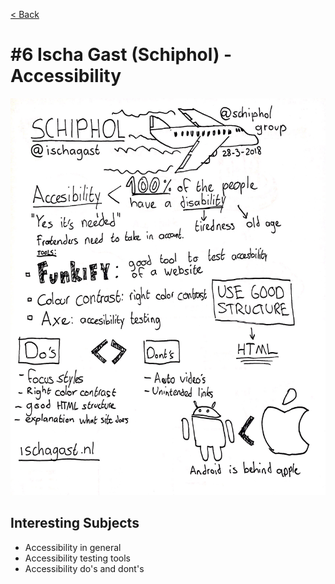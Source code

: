 [< Back](../README.md)

# #6 Ischa Gast (Schiphol) - Accessibility

![](../images/week6.jpg)

## Interesting Subjects

- Accessibility in general
- Accessibility testing tools
- Accessibility do's and dont's
